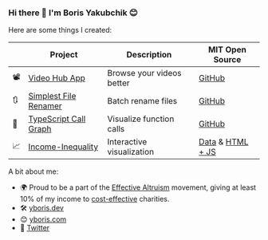 ### Hi there 👋 I'm Boris Yakubchik 😊

Here are some things I created:

|  | Project | Description | MIT Open Source |
| --- | ------ | ----------- | ------ |
| 📽 | [Video Hub App](https://videohubapp.com) | Browse your videos better | [GitHub](https://github.com/whyboris/Video-Hub-App) |
| 🔃 | [Simplest File Renamer](https://yboris.dev/renamer/) | Batch rename files | [GitHub](https://github.com/whyboris/Simplest-File-Renamer) |
| 🥅 | [TypeScript Call Graph](https://www.npmjs.com/package/typescript-call-graph) | Visualize function calls | [GitHub](https://github.com/whyboris/TypeScript-Call-Graph) |
| 📈 | [Income-Inequality](https://income-inequality.info/) | Interactive visualization | [Data](https://github.com/whyboris/Global-Income-Distribution) & [HTML + JS](https://github.com/whyboris/income-inequality.info) |

A bit about me:

- 🌍 Proud to be a part of the [Effective Altruism](https://www.effectivealtruism.org/) movement, giving at least 10% of my income to [cost-effective](https://www.givewell.org/charities/top-charities) charities.
- 🛠 [yboris.dev](https://yboris.dev/) 
- 😊 [yboris.com](https://yboris.com/)
- 🐤 [Twitter](https://twitter.com/whyboris)
